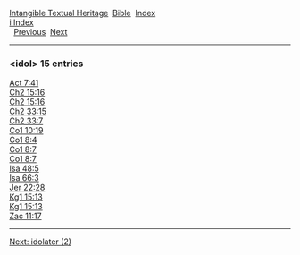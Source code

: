 [Intangible Textual Heritage](../../index)  [Bible](../index) 
[Index](index)   
[i Index](_i_)  
  [Previous](c05717)  [Next](c05719) 

------------------------------------------------------------------------

### &lt;idol&gt; 15 entries

[Act 7:41](../kjv/act007.htm#041)  
[Ch2 15:16](../kjv/ch2015.htm#016)  
[Ch2 15:16](../kjv/ch2015.htm#016)  
[Ch2 33:15](../kjv/ch2033.htm#015)  
[Ch2 33:7](../kjv/ch2033.htm#007)  
[Co1 10:19](../kjv/co1010.htm#019)  
[Co1 8:4](../kjv/co1008.htm#004)  
[Co1 8:7](../kjv/co1008.htm#007)  
[Co1 8:7](../kjv/co1008.htm#007)  
[Isa 48:5](../kjv/isa048.htm#005)  
[Isa 66:3](../kjv/isa066.htm#003)  
[Jer 22:28](../kjv/jer022.htm#028)  
[Kg1 15:13](../kjv/kg1015.htm#013)  
[Kg1 15:13](../kjv/kg1015.htm#013)  
[Zac 11:17](../kjv/zac011.htm#017)  

------------------------------------------------------------------------

[Next: idolater (2)](c05719)
